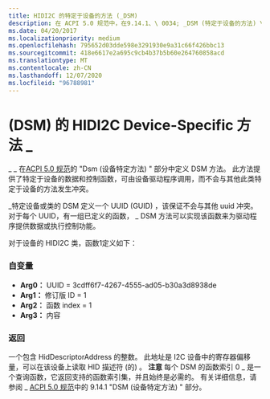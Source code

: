 ```yaml
---
title: HIDI2C 的特定于设备的方法 (_DSM)
description: 在 ACPI 5.0 规范中，在9.14.1、\ 0034; _DSM (特定于设备的方法) \ 0034; 中定义 _DSM 方法。
ms.date: 04/20/2017
ms.localizationpriority: medium
ms.openlocfilehash: 795652d03dde598e3291930e9a31c66f426bbc13
ms.sourcegitcommit: 418e6617e2a695c9cb4b37b5b60e264760858acd
ms.translationtype: MT
ms.contentlocale: zh-CN
ms.lasthandoff: 12/07/2020
ms.locfileid: "96788981"
---
```

# <a name="hidi2c-device-specific-method-_dsm"></a> (DSM) 的 HIDI2C Device-Specific 方法 \_


\_ \_ 在[ACPI 5.0 规范](https://uefi.org/specifications)的 "Dsm (设备特定方法) " 部分中定义 DSM 方法。 此方法提供了特定于设备的数据和控制函数，可由设备驱动程序调用，而不会与其他此类特定于设备的方法发生冲突。

\_特定设备或类的 DSM 定义一个 UUID (GUID) ，该保证不会与其他 uuid 冲突。 对于每个 UUID，有一组已定义的函数， \_ DSM 方法可以实现该函数来为驱动程序提供数据或执行控制功能。

对于设备的 HIDI2C 类，函数1定义如下：

### <a name="arguments"></a>自变量

-   **Arg0：** UUID = 3cdff6f7-4267-4555-ad05-b30a3d8938de
-   **Arg1：** 修订版 ID = 1
-   **Arg2：** 函数 index = 1
-   **Arg3：** 内容

### <a name="return"></a>返回

一个包含 HidDescriptorAddress 的整数。 此地址是 I2C 设备中的寄存器偏移量，可以在该设备上读取 HID 描述符 (的) 。
**注意**  每个 DSM 的函数索引 0 \_ 是一个查询函数，它返回支持的函数索引集，并且始终是必需的。 有关详细信息，请参阅 \_ [ACPI 5.0 规范](https://uefi.org/specifications)中的 9.14.1 "DSM (设备特定方法) " 部分。

 

 

 




